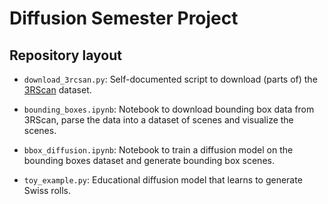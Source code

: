 # Diffusion Semester Project

## Repository layout

* `download_3rcsan.py`: Self-documented script to download (parts of)
  the [3RScan](https://github.com/WaldJohannaU/3RScan) dataset.

* `bounding_boxes.ipynb`: Notebook to download bounding box data from
  3RScan, parse the data into a dataset of scenes and visualize the scenes.

* `bbox_diffusion.ipynb`: Notebook to train a diffusion model
  on the bounding boxes dataset and generate bounding box scenes.

* `toy_example.py`: Educational diffusion model that learns to generate
  Swiss rolls.
